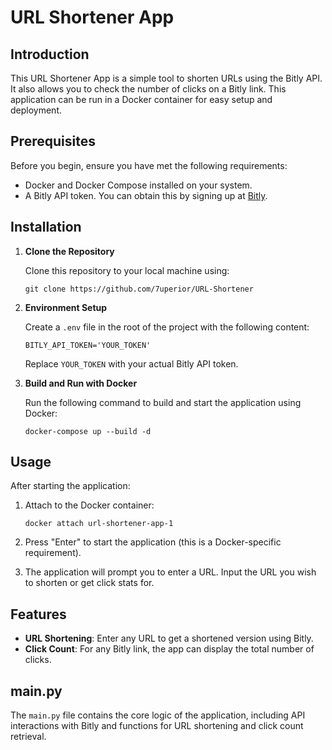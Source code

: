
# URL Shortener App

## Introduction
This URL Shortener App is a simple tool to shorten URLs using the Bitly API. It also allows you to check the number of clicks on a Bitly link. This application can be run in a Docker container for easy setup and deployment.

## Prerequisites
Before you begin, ensure you have met the following requirements:
- Docker and Docker Compose installed on your system.
- A Bitly API token. You can obtain this by signing up at [Bitly](https://bitly.com/).

## Installation
1. **Clone the Repository**
   
   Clone this repository to your local machine using:
   ```
   git clone https://github.com/7uperior/URL-Shortener
   ```

2. **Environment Setup**

   Create a `.env` file in the root of the project with the following content:
   ```
   BITLY_API_TOKEN='YOUR_TOKEN'
   ```
   Replace `YOUR_TOKEN` with your actual Bitly API token.

3. **Build and Run with Docker**

   Run the following command to build and start the application using Docker:
   ```
   docker-compose up --build -d
   ```

## Usage
After starting the application:
1. Attach to the Docker container:
   ```
   docker attach url-shortener-app-1
   ```
2. Press "Enter" to start the application (this is a Docker-specific requirement).

3. The application will prompt you to enter a URL. Input the URL you wish to shorten or get click stats for.

## Features
- **URL Shortening**: Enter any URL to get a shortened version using Bitly.
- **Click Count**: For any Bitly link, the app can display the total number of clicks.

## main.py
The `main.py` file contains the core logic of the application, including API interactions with Bitly and functions for URL shortening and click count retrieval.
